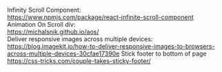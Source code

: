 Infinity Scroll Component: <br/>
https://www.npmjs.com/package/react-infinite-scroll-component<br/>
Animation On Scroll div: <br/>
https://michalsnik.github.io/aos/<br/>
Deliver responsive images across multiple devices:
https://blog.imagekit.io/how-to-deliver-responsive-images-to-browsers-across-multiple-devices-30cfae17390e
Stick footer to bottom of page
https://css-tricks.com/couple-takes-sticky-footer/
